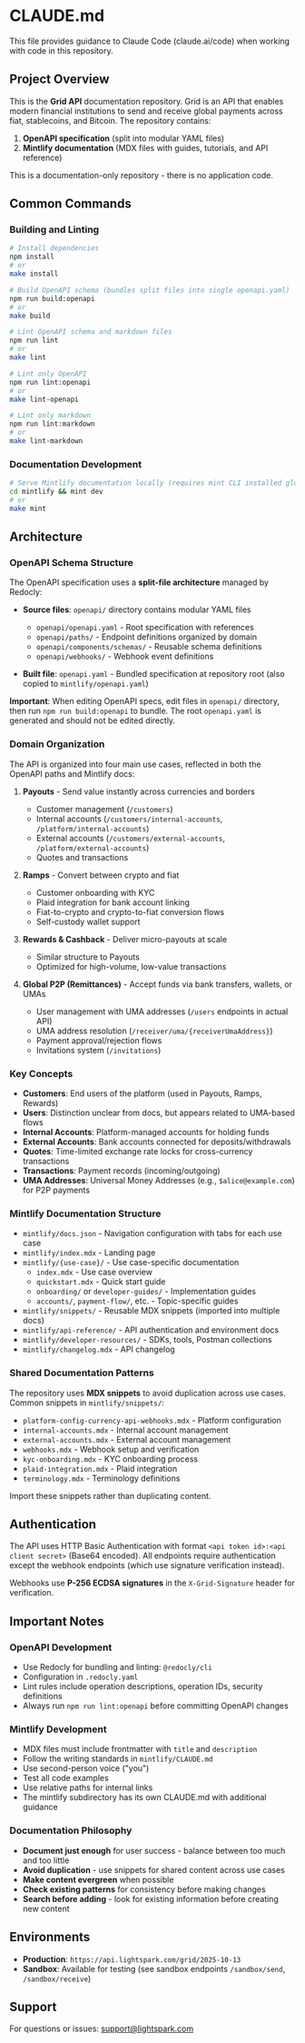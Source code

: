 # CLAUDE.md

This file provides guidance to Claude Code (claude.ai/code) when working with code in this repository.

## Project Overview

This is the **Grid API** documentation repository. Grid is an API that enables modern financial institutions to send and receive global payments across fiat, stablecoins, and Bitcoin. The repository contains:

1. **OpenAPI specification** (split into modular YAML files)
2. **Mintlify documentation** (MDX files with guides, tutorials, and API reference)

This is a documentation-only repository - there is no application code.

## Common Commands

### Building and Linting

```bash
# Install dependencies
npm install
# or
make install

# Build OpenAPI schema (bundles split files into single openapi.yaml)
npm run build:openapi
# or
make build

# Lint OpenAPI schema and markdown files
npm run lint
# or
make lint

# Lint only OpenAPI
npm run lint:openapi
# or
make lint-openapi

# Lint only markdown
npm run lint:markdown
# or
make lint-markdown
```

### Documentation Development

```bash
# Serve Mintlify documentation locally (requires mint CLI installed globally)
cd mintlify && mint dev
# or
make mint
```

## Architecture

### OpenAPI Schema Structure

The OpenAPI specification uses a **split-file architecture** managed by Redocly:

- **Source files**: `openapi/` directory contains modular YAML files
  - `openapi/openapi.yaml` - Root specification with references
  - `openapi/paths/` - Endpoint definitions organized by domain
  - `openapi/components/schemas/` - Reusable schema definitions
  - `openapi/webhooks/` - Webhook event definitions

- **Built file**: `openapi.yaml` - Bundled specification at repository root (also copied to `mintlify/openapi.yaml`)

**Important**: When editing OpenAPI specs, edit files in `openapi/` directory, then run `npm run build:openapi` to bundle. The root `openapi.yaml` is generated and should not be edited directly.

### Domain Organization

The API is organized into four main use cases, reflected in both the OpenAPI paths and Mintlify docs:

1. **Payouts** - Send value instantly across currencies and borders
   - Customer management (`/customers`)
   - Internal accounts (`/customers/internal-accounts`, `/platform/internal-accounts`)
   - External accounts (`/customers/external-accounts`, `/platform/external-accounts`)
   - Quotes and transactions

2. **Ramps** - Convert between crypto and fiat
   - Customer onboarding with KYC
   - Plaid integration for bank account linking
   - Fiat-to-crypto and crypto-to-fiat conversion flows
   - Self-custody wallet support

3. **Rewards & Cashback** - Deliver micro-payouts at scale
   - Similar structure to Payouts
   - Optimized for high-volume, low-value transactions

4. **Global P2P (Remittances)** - Accept funds via bank transfers, wallets, or UMAs
   - User management with UMA addresses (`/users` endpoints in actual API)
   - UMA address resolution (`/receiver/uma/{receiverUmaAddress}`)
   - Payment approval/rejection flows
   - Invitations system (`/invitations`)

### Key Concepts

- **Customers**: End users of the platform (used in Payouts, Ramps, Rewards)
- **Users**: Distinction unclear from docs, but appears related to UMA-based flows
- **Internal Accounts**: Platform-managed accounts for holding funds
- **External Accounts**: Bank accounts connected for deposits/withdrawals
- **Quotes**: Time-limited exchange rate locks for cross-currency transactions
- **Transactions**: Payment records (incoming/outgoing)
- **UMA Addresses**: Universal Money Addresses (e.g., `$alice@example.com`) for P2P payments

### Mintlify Documentation Structure

- `mintlify/docs.json` - Navigation configuration with tabs for each use case
- `mintlify/index.mdx` - Landing page
- `mintlify/{use-case}/` - Use case-specific documentation
  - `index.mdx` - Use case overview
  - `quickstart.mdx` - Quick start guide
  - `onboarding/` or `developer-guides/` - Implementation guides
  - `accounts/`, `payment-flow/`, etc. - Topic-specific guides
- `mintlify/snippets/` - Reusable MDX snippets (imported into multiple docs)
- `mintlify/api-reference/` - API authentication and environment docs
- `mintlify/developer-resources/` - SDKs, tools, Postman collections
- `mintlify/changelog.mdx` - API changelog

### Shared Documentation Patterns

The repository uses **MDX snippets** to avoid duplication across use cases. Common snippets in `mintlify/snippets/`:

- `platform-config-currency-api-webhooks.mdx` - Platform configuration
- `internal-accounts.mdx` - Internal account management
- `external-accounts.mdx` - External account management
- `webhooks.mdx` - Webhook setup and verification
- `kyc-onboarding.mdx` - KYC onboarding process
- `plaid-integration.mdx` - Plaid integration
- `terminology.mdx` - Terminology definitions

Import these snippets rather than duplicating content.

## Authentication

The API uses HTTP Basic Authentication with format `<api token id>:<api client secret>` (Base64 encoded). All endpoints require authentication except the webhook endpoints (which use signature verification instead).

Webhooks use **P-256 ECDSA signatures** in the `X-Grid-Signature` header for verification.

## Important Notes

### OpenAPI Development

- Use Redocly for bundling and linting: `@redocly/cli`
- Configuration in `.redocly.yaml`
- Lint rules include operation descriptions, operation IDs, security definitions
- Always run `npm run lint:openapi` before committing OpenAPI changes

### Mintlify Development

- MDX files must include frontmatter with `title` and `description`
- Follow the writing standards in `mintlify/CLAUDE.md`
- Use second-person voice ("you")
- Test all code examples
- Use relative paths for internal links
- The mintlify subdirectory has its own CLAUDE.md with additional guidance

### Documentation Philosophy

- **Document just enough** for user success - balance between too much and too little
- **Avoid duplication** - use snippets for shared content across use cases
- **Make content evergreen** when possible
- **Check existing patterns** for consistency before making changes
- **Search before adding** - look for existing information before creating new content

## Environments

- **Production**: `https://api.lightspark.com/grid/2025-10-13`
- **Sandbox**: Available for testing (see sandbox endpoints `/sandbox/send`, `/sandbox/receive`)

## Support

For questions or issues: support@lightspark.com
